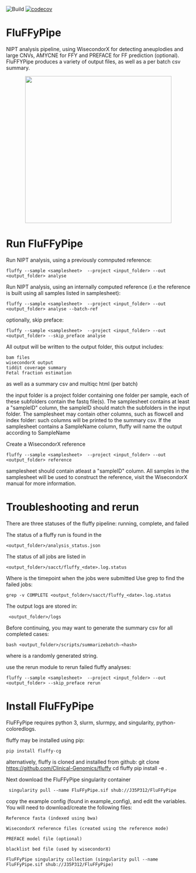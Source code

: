 ![Build](https://github.com/Clinical-Genomics/fluffy/workflows/Build/badge.svg)
[![codecov](https://codecov.io/gh/Clinical-Genomics/fluffy/branch/master/graph/badge.svg)](https://codecov.io/gh/Clinical-Genomics/fluffy)
# FluFFyPipe
NIPT analysis pipeline, using WisecondorX for detecting aneuplodies and large CNVs, AMYCNE for FFY and PREFACE for FF prediction (optional). FluFFYPipe produces a variety of output files, as well as a per batch csv summary.

<p align="center">
<img src="https://github.com/J35P312/FluFFyPipe/blob/master/logo/IMG_20200320_132001.jpg" width="400" height="400" >
</p>

# Run FluFFyPipe
Run NIPT analysis, using a previously comnputed reference:

    fluffy --sample <samplesheet>  --project <input_folder> --out <output_folder> analyse
    
Run NIPT analysis, using an internally computed reference (i.e the reference is built using all samples listed in samplesheet):

    fluffy --sample <samplesheet>  --project <input_folder> --out <output_folder> analyse --batch-ref

optionally, skip preface:

    fluffy --sample <samplesheet>  --project <input_folder> --out <output_folder> --skip_preface analyse

All output will be written to the output folder, this output includes:

```
bam files
wisecondorX output
tiddit coverage summary
Fetal fraction estimation
```

as well as a summary csv and multiqc html (per batch)

the input folder is a project folder containing one folder per sample, each of these subfolders contain the fastq file(s).
The samplesheet contains at least a "sampleID" column, the sampleID should match the subfolders in the input folder. The samplesheet may contain other columns, such as flowcell and index folder: such columns will be printed to the summary csv.
If the samplesheet contains a SampleName column, fluffy will name the output according to SampleName

Create a WisecondorX reference

    fluffy --sample <samplesheet>  --project <input_folder> --out <output_folder> reference
    
samplesheet should contain atleast a "sampleID" column. All samples in the samplesheet will be used to construct the reference, visit the WisecondorX manual for more information.

# Troubleshooting and rerun
There are three statuses of the fluffy pipeline:
running, complete, and failed

The status of a fluffy run is found in the

	<output_folder>/analysis_status.json
	
The status of all jobs are listed in

	<output_folder>/sacct/fluffy_<date>.log.status
	
Where <date> is the timepoint when the jobs were submitted
Use grep to find the failed jobs:
	
	grep -v COMPLETE <output_folder>/sacct/fluffy_<date>.log.status
	
The output logs are stored in:

	 <output_folder>/logs

Before continuing, you may want to generate the summary csv for all completed cases:

	bash <output_folder>/scripts/summarizebatch-<hash>

where <hash> is a randomly generated string.
	
use the rerun module to rerun failed fluffy analyses:

	fluffy --sample <samplesheet>  --project <input_folder> --out <output_folder> --skip_preface rerun
	
 
# Install FluFFyPipe
FluFFyPipe requires python 3, slurm, slurmpy, and singularity, python-coloredlogs.

fluffy may be installed using pip:

	pip install fluffy-cg

alternatively, fluffy is cloned and installed from github:
	git clone https://github.com/Clinical-Genomics/fluffy
	cd fluffy
	pip install -e .
	
Next download the FluFFyPipe singularity container

     singularity pull --name FluFFyPipe.sif shub://J35P312/FluFFyPipe

copy the example config (found in example_config), and edit the variables.
You will need to download/create the following files:

	Reference fasta (indexed using bwa)

	WisecondorX reference files (created using the reference mode)

	PREFACE model file (optional)

	blacklist bed file (used by wisecondorX)

	FluFFyPipe singularity collection (singularity pull --name FluFFyPipe.sif shub://J35P312/FluFFyPipe)
	


